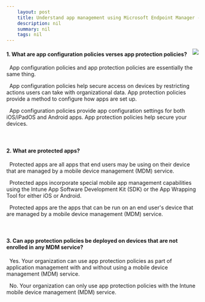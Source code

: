 ```yaml
---
    layout: post
    title: Understand app management using Microsoft Endpoint Manager - Knowledge Check
    description: nil
    summary: nil
    tags: nil
---
```



 <a target="_blank" href="https://docs.microsoft.com/en-us/learn/modules/app-management-using-microsoft-endpoint-manager/7-knowledge-check/"><i class="fas fa-external-link-alt"></i> </a>
 <img align="right" src="https://docs.microsoft.com/en-us/learn/achievements/app-management-with-microsoft-endpoint-manager.svg">
####  1. What are app configuration policies verses app protection policies?


<i class='far fa-square'></i> &nbsp;&nbsp;App configuration policies and app protection policies are essentially the same thing.

<i class='far fa-square'></i> &nbsp;&nbsp;App configuration policies help secure access on devices by restricting actions users can take with organizational data. App protection policies provide a method to configure how apps are set up.

<i class='fas fa-check-square' style='color: Dodgerblue;'></i> &nbsp;&nbsp;App configuration policies provide app configuration settings for both iOS/iPadOS and Android apps. App protection policies help secure your devices.
<br />
<br />
<br />

####  2. What are protected apps?


<i class='far fa-square'></i> &nbsp;&nbsp;Protected apps are all apps that end users may be using on their device that are managed by a mobile device management (MDM) service.

<i class='fas fa-check-square' style='color: Dodgerblue;'></i> &nbsp;&nbsp;Protected apps incorporate special mobile app management capabilities using the Intune App Software Development Kit (SDK) or the App Wrapping Tool for either iOS or Android.

<i class='far fa-square'></i> &nbsp;&nbsp;Protected apps are the apps that can be run on an end user's device that are managed by a mobile device management (MDM) service.
<br />
<br />
<br />

####  3. Can app protection policies be deployed on devices that are not enrolled in any MDM service?


<i class='fas fa-check-square' style='color: Dodgerblue;'></i> &nbsp;&nbsp;Yes. Your organization can use app protection policies as part of application management with and without using a mobile device management (MDM) service.

<i class='far fa-square'></i> &nbsp;&nbsp;No. Your organization can only use app protection policies with the Intune mobile device management (MDM) service.
<br />
<br />
<br />
